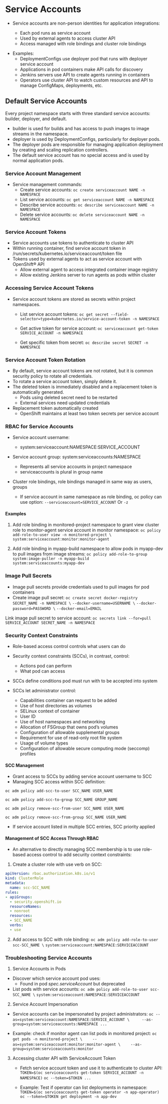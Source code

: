 # Service Accounts

* Service accounts are non-person identities for application integrations:

    - Each pod runs as service account
    - Used by external agents to access cluster API
    - Access managed with role bindings and cluster role bindings

- Examples:
  - DeploymentConfigs use deployer pod that runs with deployer service account
  - Applications in pod containers make API calls for discovery
  - Jenkins servers use API to create agents running in containers
  - Operators use cluster API to watch custom resources and API to manage ConfigMaps, deployments, etc.

## Default Service Accounts

Every project namespace starts with three standard service accounts: builder, deployer, and default.

- builder is used for builds and has access to push images to image streams in the namespace.
- deployer is used by DeploymentConfigs, particularly for deployer pods.
- The deployer pods are responsible for managing application deployment by creating and scaling replication controllers.
- The default service account has no special access and is used by normal application pods.

### Service Account Management

- Service management commands:
  - Create service accounts: `oc create serviceaccount NAME -n NAMESPACE`
  - List service accounts: `oc get serviceaccount NAME -n NAMESPACE`
  - Describe service accounts: `oc describe serviceaccount NAME -n NAMESPACE`
  - Delete service accounts: `oc delete serviceaccount NAME -n NAMESPACE`

### Service Account Tokens

- Service accounts use tokens to authenticate to cluster API
- Within running container, find service account token in /run/secrets/kubernetes.io/serviceaccount/token file
- Tokens used by external agents to act as service account with OpenShift® API
  - Allow external agent to access integrated container image registry
  - Allow existing Jenkins server to run agents as pods within cluster

### Accessing Service Account Tokens

* Service account tokens are stored as secrets within project namespaces.
  - List service account tokens:
`oc get secret --field-selector=type=kubernetes.io/service-account-token -n NAMESPACE`

  - Get active token for service account:
`oc serviceaccount get-token SERVICE_ACCOUNT -n NAMESPACE`

  - Get specific token from secret:
`oc describe secret SECRET -n NAMESPACE`

### Service Account Token Rotation

* By default, service account tokens are not rotated, but it is common security policy to rotate all credentials.
* To rotate a service account token, simply delete it.
* The deleted token is immediately disabled and a replacement token is automatically generated.
  * Pods using deleted secret need to be restarted
  * External services need updated credentials
* Replacement token automatically created
  * OpenShift maintains at least two token secrets per service account

### RBAC for Service Accounts

* Service account username: 
  - system:serviceaccount:NAMESPACE:SERVICE_ACCOUNT
   
* Service account group: system:serviceaccounts:NAMESPACE
  * Represents all service accounts in project namespace
  * serviceaccounts is plural in group name
   
* Cluster role bindings, role bindings managed in same way as users, groups
  * If service account in same namespace as role binding, oc policy can use option:
`--serviceaccount=SERVICE_ACCOUNT` Or `-z`

#### Examples
1. Add role binding in monitored-project namespace to grant view cluster role to monitor-agent service account in monitor namespace:
`oc policy add-role-to-user view -n monitored-project \  system:serviceaccount:monitor:monitor-agent`

2. Add role binding in myapp-build namespace to allow pods in myapp-dev to pull images from image streams:
`oc policy add-role-to-group system:image-puller -n myapp-build      system:serviceaccounts:myapp-dev`

### Image Pull Secrets

* Image pull secrets provide credentials used to pull images for pod containers
* Create image pull secret:
`oc create secret docker-registry SECRET_NAME -n NAMESPACE \`
`--docker-username=USERNAME \`
`--docker-password=PASSWORD \`
`--docker-email=EMAIL`

Link image pull secret to service account:
`oc secrets link --for=pull SERVICE_ACCOUNT SECRET_NAME -n NAMESPACE`

### Security Context Constraints

* Role-based access control controls what users can do
* Security context constraints (SCCs), in contrast, control:
  * Actions pod can perform
  * What pod can access
* SCCs define conditions pod must run with to be accepted into system
  
* SCCs let administrator control:
  * Capabilities container can request to be added
  * Use of host directories as volumes
  * SELinux context of container
  * User ID
  * Use of host namespaces and networking
  * Allocation of FSGroup that owns pod’s volumes
  * Configuration of allowable supplemental groups
  * Requirement for use of read-only root file system
  * Usage of volume types
  * Configuration of allowable secure computing mode (seccomp) profiles

#### SCC Management

* Grant access to SCCs by adding service account username to SCC
* Managing SCC access within SCC definition:
  
`oc adm policy add-scc-to-user SCC_NAME USER_NAME`

`oc adm policy add-scc-to-group SCC_NAME GROUP_NAME`

`oc adm policy remove-scc-from-user SCC_NAME USER_NAME`

`oc adm policy remove-scc-from-group SCC_NAME USER_NAME`

* If service account listed in multiple SCC entries, SCC priority applied

#### Management of SCC Access Through RBAC

* An alternative to directly managing SCC membership is to use role-based access control to add security context constraints:

1. Create a cluster role with use verb on SCC:

~~~yaml
apiVersion: rbac.authorization.k8s.io/v1
kind: ClusterRole
metadata:
  name: scc-SCC_NAME
rules:
- apiGroups:
  - security.openshift.io
  resourceNames:
  - nonroot
  resources:
  - SCC_NAME
  verbs:
  - use
~~~

2. Add access to SCC with role binding:
`oc adm policy add-role-to-user scc-SCC_NAME \`
`system:serviceaccount:NAMESPACE:SERVICEACCOUNT`

### Troubleshooting Service Accounts

1.  Service Accounts in Pods
  * Discover which service account pod uses:
    * Found in pod *spec.serviceAccount* but deprecated
  * List pods with service accounts:
`oc adm policy add-role-to-user scc-SCC_NAME \`
    `system:serviceaccount:NAMESPACE:SERVICEACCOUNT`

2.  Service Account Impersonation
  * Service accounts can be impersonated by project administrators:
`oc --as=system:serviceaccount:NAMESPACE:SERVICE_ACCOUNT \`
`     --as-group=system:serviceaccounts:NAMESPACE ...`

* Example: check if monitor agent can list pods in monitored project:
`oc get pods -n monitored-project \`
`    --as=system:serviceaccount:monitor:monitor-agent \`
`    --as-group=system:serviceaccounts:monitor`

3. Accessing cluster API with ServiceAccount Token
   * Fetch service account token and use it to authenticate to cluster API:
`TOKEN=$(oc serviceaccounts get-token SERVICE_ACCOUNT -n NAMESPACE)`
`oc --token=$TOKEN ...`

    * Example: Test if operator can list deployments in namespace:
`TOKEN=$(oc serviceaccounts get-token operator -n app-operator)`
`oc --token=$TOKEN get deployment -n app-dev`


